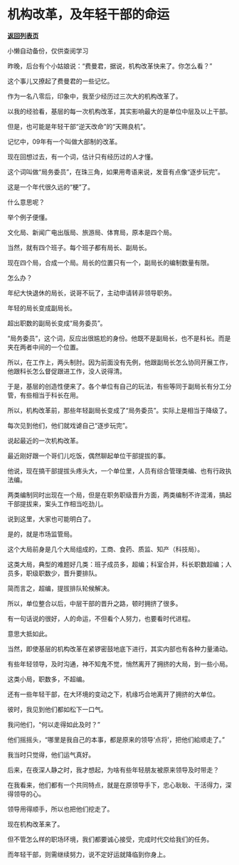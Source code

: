 # 机构改革，及年轻干部的命运

[**返回列表页**](/gzh/费曼的小茶馆)

小懒自动备份，仅供查阅学习

昨晚，后台有个小姑娘说：“费曼君，据说，机构改革快来了。你怎么看？”

  

这个事儿又撩起了费曼君的一些记忆。

  

作为一名八零后，印象中，我至少经历过三次大的机构改革了。

  

以我的经验看，基层的每一次机构改革，其实影响最大的是单位中层及以上干部。

  

但是，也可能是年轻干部“逆天改命”的“天赐良机”。

  

记忆中，09年有一个叫做大部制的改革。

  

现在回想过去，有一个词，估计只有经历过的人才懂。

  

这个词叫做“局务委员”，在珠三角，如果用粤语来说，发音有点像“逐步玩完”。

  

这是一个年代很久远的“梗”了。

  

什么意思呢？

  

举个例子便懂。

  

文化局、新闻广电出版局、旅游局、体育局，原本是四个局。

  

当然，就有四个班子。每个班子都有局长、副局长。

  

现在四个局，合成一个局。局长的位置只有一个，副局长的编制数量有限。

  

怎么办？

  

年纪大快退休的局长，说哥不玩了，主动申请转非领导职务。

  

年轻的局长变成副局长。

  

超出职数的副局长变成“局务委员”。

  

“局务委员”，这个词，反应出很尴尬的身份。他既不是副局长，也不是科长。而是夹在两者中间的一个位置。

  

所以，在工作上，两头制肘。因为前面没有先例，他跟副局长怎么协同开展工作，他跟科长怎么督促跟进工作，没人说得清。

  

于是，基层的创造性便来了。各个单位有自己的玩法，有些等同于副局长有分工分管，有些相当于科长在用。

  

所以，机构改革前，那些年轻副局长变成了“局务委员”。实际上是相当于降级了。

  

每次见到他们，他们就戏谑自己“逐步玩完”。

  

说起最近的一次机构改革。

  

最近刚好跟一个哥们儿吃饭，偶然聊起单位干部提拔的事。

  

他说，现在搞干部提拔头疼头大，一个单位里，人员有综合管理类编、也有行政执法编。

  

两类编制同时出现在一个局，但是在职务职级晋升方面，两类编制不许混淆，搞起干部提拔来，案头工作相当吃劲儿。

  

说到这里，大家也可能明白了。

  

是的，就是市场监管局。

  

这个大局前身是几个大局组成的，工商、食药、质监、知产（科技局）。

  

这类大局，典型的难题好几类：班子成员多，超编；科室合并，科长职数超编；人员多，职级职数少，晋升要排队。

  

简而言之，超编，提拔排队轮候解决。

  

所以，单位整合以后，中层干部的晋升之路，顿时拥挤了很多。

  

有一句话说的很好，人的命运，不但看个人努力，也要看时代进程。

  

意思大抵如此。

  

当然，即使基层的机构改革在紧锣密鼓地底下进行，其实内部也有各种力量涌动。

  

有些年轻领导，及时沟通，神不知鬼不觉，悄然离开了拥挤的大局，到一些小局。

  

这类小局，职数多，不超编。

  

还有一些年轻干部，在大环境的变动之下，机缘巧合地离开了拥挤的大单位。

  

彼时，我见到他们都如松下一口气。

  

我问他们，“何以走得如此及时？”

  

他们摇摇头，“哪里是我自己的本事，都是原来的领导‘点将’，把他们給顺走了。”

  

我当时只觉得，他们运气真好。

  

后来，在夜深人静之时，我才想起，为啥有些年轻朋友被原来领导及时带走？

  

在我看来，他们都有一个共同特点，就是在原领导手下，忠心耿耿、干活得力，深得领导的心。

  

领导用得顺手，所以也把他们挖走了。

  

现在机构改革来了。

  

但不管怎么样的职场环境，我们都要诚心接受，完成时代交给我们的任务。

  

而年轻干部，则需继续努力，说不定好运就降临到你身上。

